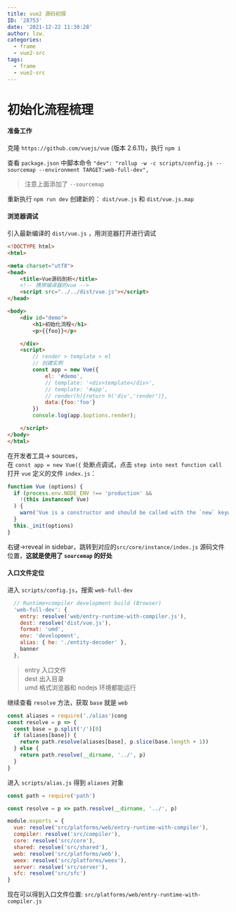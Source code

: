 ```yaml
---
title: vue2 源码初探
ID: '28753'
date: '2021-12-22 11:30:28'
author: lzw.
categories:
  - frame
  - vue2-src
tags:
  - frame
  - vue2-src
---
```


# 初始化流程梳理

#### 准备工作

克隆 `https://github.com/vuejs/vue` (版本 2.6.11)，执行 `npm i`

查看 `package.json` 中脚本命令 `"dev": "rollup -w -c scripts/config.js --sourcemap --environment TARGET:web-full-dev",`

> 注意上面添加了 `--sourcemap`

重新执行 `npm run dev` 创建新的：
`dist/vue.js` 和 `dist/vue.js.map`

#### 浏览器调试

引入最新编译的 `dist/vue.js` ，用浏览器打开进行调试

```html
<!DOCTYPE html>
<html>

<meta charset="utf8">
<head>
    <title>Vue源码剖析</title>
    <!-- 携带编译器的vue -->
    <script src="../../dist/vue.js"></script>
</head>

<body>
    <div id="demo">
        <h1>初始化流程</h1>
        <p>{{foo}}</p>

    </div>
    <script>
        // render > template > el
        // 创建实例
        const app = new Vue({
            el: '#demo',
            // template: '<div>template</div>',
            // template: '#app',
            // render(h){return h('div','render')},
            data:{foo:'foo'}
        })
        console.log(app.$options.render);

    </script>
</body>
</html>
```

在开发者工具-> sources，     
在 `const app = new Vue({` 处断点调试，点击 `step into next function call` 打开 `vue` 定义的文件 `index.js`：

```js
function Vue (options) {
  if (process.env.NODE_ENV !== 'production' &&
    !(this instanceof Vue)
  ) {
    warn('Vue is a constructor and should be called with the `new` keyword')
  }
  this._init(options)
}
```
右键->reveal in sidebar，跳转到对应的`src/core/instance/index.js` 源码文件位置，**这就是使用了 `sourcemap` 的好处**

#### 入口文件定位

进入 `scripts/config.js`，搜索 `web-full-dev` 

```js
  // Runtime+compiler development build (Browser)
  'web-full-dev': {
    entry: resolve('web/entry-runtime-with-compiler.js'),
    dest: resolve('dist/vue.js'),
    format: 'umd',
    env: 'development',
    alias: { he: './entity-decoder' },
    banner
  }, 
```

> entry 入口文件    
> dest 出入目录    
> umd 格式浏览器和 nodejs 环境都能运行      

继续查看 `resolve` 方法，获取 `base` 就是 `web`

```js
const aliases = require('./alias')cong
const resolve = p => {
  const base = p.split('/')[0]
  if (aliases[base]) {
    return path.resolve(aliases[base], p.slice(base.length + 1))
  } else {
    return path.resolve(__dirname, '../', p)
  }
}
```

进入 `scripts/alias.js` 得到 `aliases` 对象

```js
const path = require('path')

const resolve = p => path.resolve(__dirname, '../', p)

module.exports = {
  vue: resolve('src/platforms/web/entry-runtime-with-compiler'),
  compiler: resolve('src/compiler'),
  core: resolve('src/core'),
  shared: resolve('src/shared'),
  web: resolve('src/platforms/web'),
  weex: resolve('src/platforms/weex'),
  server: resolve('src/server'),
  sfc: resolve('src/sfc')
}
```

现在可以得到入口文件位置: `src/platforms/web/entry-runtime-with-compiler.js`


 
